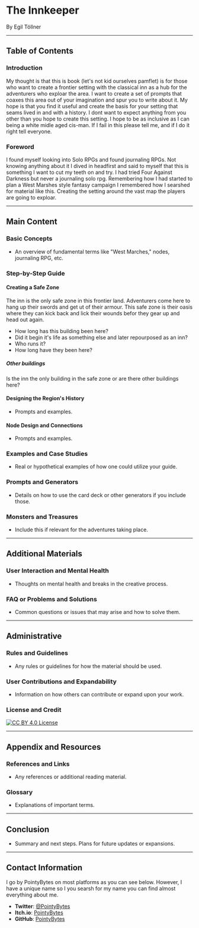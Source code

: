 # The Innkeeper
By Egil Töllner

---

## Table of Contents

### Introduction
My thought is that this is book (let's not kid ourselves pamflet) is for those who want to create a frontier setting with the classical inn as a hub for the adventurers who exploar the area.
I want to create a set of prompts that coaxes this area out of your imagination and spur you to write about it. My hope is that you find it useful and create the basis for your setting that seams lived in and with a history.
I dont want to expect anything from you other than you hope to create this setting. I hope to be as inclusive as I can being a white midle aged cis-man. If I fail in this please tell me, and if I do it right tell everyone.

### Foreword
I found myself looking into Solo RPGs and found journaling RPGs. Not knowing anything about it I dived in headfirst and said to myself that this is something I want to cut my teeth on and try.
I had tried Four Against Darkness but never a journaling solo rpg. Remembering how I had started to plan a West Marshes style fantasy campaign I remembered how I searshed for material like this. Creating the setting around the vast map the players are going to exploar.

---

## Main Content

### Basic Concepts
- An overview of fundamental terms like "West Marches," nodes, journaling RPG, etc.

### Step-by-Step Guide
#### Creating a Safe Zone
  The inn is the only safe zone in this frontier land. Adventurers come here to hang up their swords and get ut of their armour. This safe zone is their oasis where they can kick back and lick their wounds befor they gear up and head out again.

- How long has this building been here?
- Did it begin it's life as something else and later repourposed as an inn?
- Who runs it?
- How long have they been here?

##### Other buildings
Is the inn the only building in the safe zone or are there other buildings here?

#### Designing the Region's History
  - Prompts and examples.
#### Node Design and Connections
  - Prompts and examples.

### Examples and Case Studies
- Real or hypothetical examples of how one could utilize your guide.

### Prompts and Generators
- Details on how to use the card deck or other generators if you include those.

### Monsters and Treasures
- Include this if relevant for the adventures taking place.

---

## Additional Materials

### User Interaction and Mental Health
- Thoughts on mental health and breaks in the creative process.

### FAQ or Problems and Solutions
- Common questions or issues that may arise and how to solve them.

---

## Administrative

### Rules and Guidelines
- Any rules or guidelines for how the material should be used.

### User Contributions and Expandability
- Information on how others can contribute or expand upon your work.

### License and Credit

[![CC BY 4.0 License](https://licensebuttons.net/l/by/4.0/88x31.png)](https://creativecommons.org/licenses/by/4.0/)


---

## Appendix and Resources

### References and Links
- Any references or additional reading material.

### Glossary
- Explanations of important terms.

---

## Conclusion
- Summary and next steps. Plans for future updates or expansions.

---

## Contact Information
I go by PointyBytes on most platforms as you can see below. However, I have a unique name so I you searsh for my name you can find almost everything about me.
- **Twitter**: [@PointyBytes](https://twitter.com/YourTwitterHandle)
- **Itch.io**: [PointyBytes](https://pointybytes.itch.io/)
- **GitHub**: [PointyBytes](https://github.com/PointyBytes)
